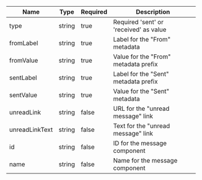 | Name           | Type   | Required | Description                            |
| -------------- | ------ | -------- | -------------------------------------- |
| type           | string | true     | Required 'sent' or 'received' as value |
| fromLabel      | string | true     | Label for the "From" metadata          |
| fromValue      | string | true     | Value for the "From" metadata prefix   |
| sentLabel      | string | true     | Label for the "Sent" metadata prefix   |
| sentValue      | string | true     | Value for the "Sent" metadata          |
| unreadLink     | string | false    | URL for the "unread message" link      |
| unreadLinkText | string | false    | Text for the "unread message" link     |
| id             | string | false    | ID for the message component           |
| name           | string | false    | Name for the message component         |

